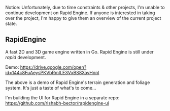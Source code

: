 Notice: Unfortunately, due to time constraints & other projects, I'm unable to continue development on Rapid Engine. If anyone is interested in taking over the project, I'm happy to give them an overview of the current project state.

## RapidEngine

A fast 2D and 3D game engine written in Go. Rapid Engine is still under _rapid_ development. 

Demo: https://drive.google.com/open?id=144c8FuAeysPKVbRmILE3VxBS8XavHnnl

The above is a demo of Rapid Engine's terrain generation and foliage system. It's just a taste of what's to come...

I'm building the UI for Rapid Engine in a separate repo: https://github.com/rishabh-bector/rapidengine-ui
